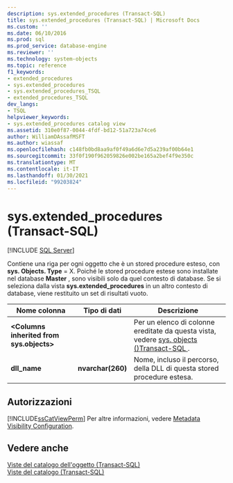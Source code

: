 ```yaml
---
description: sys.extended_procedures (Transact-SQL)
title: sys.extended_procedures (Transact-SQL) | Microsoft Docs
ms.custom: ''
ms.date: 06/10/2016
ms.prod: sql
ms.prod_service: database-engine
ms.reviewer: ''
ms.technology: system-objects
ms.topic: reference
f1_keywords:
- extended_procedures
- sys.extended_procedures
- sys.extended_procedures_TSQL
- extended_procedures_TSQL
dev_langs:
- TSQL
helpviewer_keywords:
- sys.extended_procedures catalog view
ms.assetid: 310e0f87-0044-4fdf-bd12-51a723a74ce6
author: WilliamDAssafMSFT
ms.author: wiassaf
ms.openlocfilehash: c148fb0bd8aa9af0f49a6d6e7d5a239af00b64e1
ms.sourcegitcommit: 33f0f190f962059826e002be165a2bef4f9e350c
ms.translationtype: MT
ms.contentlocale: it-IT
ms.lasthandoff: 01/30/2021
ms.locfileid: "99203824"
---
```

# <a name="sysextended_procedures-transact-sql"></a>sys.extended_procedures (Transact-SQL)
[!INCLUDE [SQL Server](../../includes/applies-to-version/sqlserver.md)]

  Contiene una riga per ogni oggetto che è un stored procedure esteso, con **sys. Objects. Type** = X. Poiché le stored procedure estese sono installate nel database **Master** , sono visibili solo da quel contesto di database. Se si seleziona dalla vista **sys.extended_procedures** in un altro contesto di database, viene restituito un set di risultati vuoto.  

  
|Nome colonna|Tipo di dati|Descrizione|  
|-----------------|---------------|-----------------|  
|**\<Columns inherited from sys.objects>**||Per un elenco di colonne ereditate da questa vista, vedere [sys. objects &#40;&#41;Transact-SQL ](../../relational-databases/system-catalog-views/sys-objects-transact-sql.md).|  
|**dll_name**|**nvarchar(260)**|Nome, incluso il percorso, della DLL di questa stored procedure estesa.|  
  
## <a name="permissions"></a>Autorizzazioni  
 [!INCLUDE[ssCatViewPerm](../../includes/sscatviewperm-md.md)] Per altre informazioni, vedere [Metadata Visibility Configuration](../../relational-databases/security/metadata-visibility-configuration.md).  
  
## <a name="see-also"></a>Vedere anche  
 [Viste del catalogo dell'oggetto &#40;Transact-SQL&#41;](../../relational-databases/system-catalog-views/object-catalog-views-transact-sql.md)   
 [Viste del catalogo &#40;Transact-SQL&#41;](../../relational-databases/system-catalog-views/catalog-views-transact-sql.md)  
  
  
